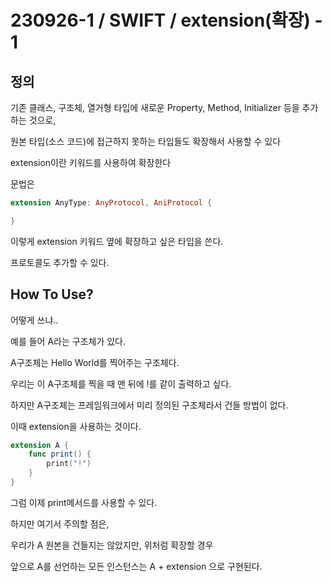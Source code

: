 # 230926-1 / SWIFT / extension(확장) - 1

## 정의 

기존 클래스, 구조체, 열거형 타입에 새로운 Property, Method, Initializer 등을 추가하는 것으로,

원본 타입(소스 코드)에 접근하지 못하는 타입들도 확장해서 사용할 수 있다

extension이란 키워드를 사용하여 확장한다

문법은

```swift
extension AnyType: AnyProtocol, AniProtocol {

}
```

이렇게 extension 키워드 옆에 확장하고 싶은 타입을 쓴다.

프로토콜도 추가할 수 있다. 

## How To Use?

어떻게 쓰냐.. 

예를 들어 A라는 구조체가 있다. 

A구조체는 Hello World를 찍어주는 구조체다. 

우리는 이 A구조체를 찍을 때 맨 뒤에 !를 같이 출력하고 싶다. 

하지만 A구조체는 프레임워크에서 미리 정의된 구조체라서 건들 방법이 없다.

이때 extension을 사용하는 것이다. 

```swift
extension A {
    func print() {
        print("!")
    }
}
```

그럼 이제 print메서드를 사용할 수 있다.

하지만 여기서 주의할 점은,

우리가 A 원본을 건들지는 않았지만, 위처럼 확장할 경우

앞으로 A를 선언하는 모든 인스턴스는 A + extension 으로 구현된다.
